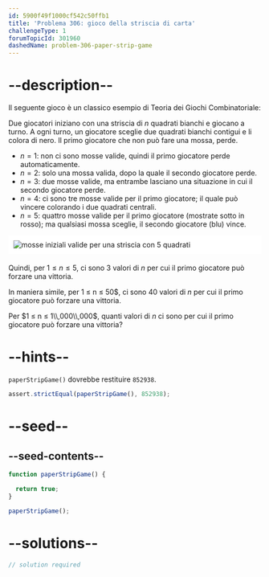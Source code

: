 ```yaml
---
id: 5900f49f1000cf542c50ffb1
title: 'Problema 306: gioco della striscia di carta'
challengeType: 1
forumTopicId: 301960
dashedName: problem-306-paper-strip-game
---
```


# --description--

Il seguente gioco è un classico esempio di Teoria dei Giochi Combinatoriale:

Due giocatori iniziano con una striscia di $n$ quadrati bianchi e giocano a turno. A ogni turno, un giocatore sceglie due quadrati bianchi contigui e li colora di nero. Il primo giocatore che non può fare una mossa, perde.

- $n = 1$: non ci sono mosse valide, quindi il primo giocatore perde automaticamente.
- $n = 2$: solo una mossa valida, dopo la quale il secondo giocatore perde.
- $n = 3$: due mosse valide, ma entrambe lasciano una situazione in cui il secondo giocatore perde.
- $n = 4$: ci sono tre mosse valide per il primo giocatore; il quale può vincere colorando i due quadrati centrali.
- $n = 5$: quattro mosse valide per il primo giocatore (mostrate sotto in rosso); ma qualsiasi mossa sceglie, il secondo giocatore (blu) vince.

<img alt="mosse iniziali valide per una striscia con 5 quadrati" src="https://cdn.freecodecamp.org/curriculum/project-euler/paper-strip-game.gif" style="background-color: white; padding: 10px; display: block; margin-right: auto; margin-left: auto; margin-bottom: 1.2rem;" />

Quindi, per $1 ≤ n ≤ 5$, ci sono 3 valori di $n$ per cui il primo giocatore può forzare una vittoria.

In maniera simile, per 1 ≤ n ≤ 50$, ci sono 40 valori di $n$ per cui il primo giocatore può forzare una vittoria.

Per $1 ≤ n ≤ 1\\,000\\,000$, quanti valori di $n$ ci sono per cui il primo giocatore può forzare una vittoria?

# --hints--

`paperStripGame()` dovrebbe restituire `852938`.

```js
assert.strictEqual(paperStripGame(), 852938);
```

# --seed--

## --seed-contents--

```js
function paperStripGame() {

  return true;
}

paperStripGame();
```

# --solutions--

```js
// solution required
```
